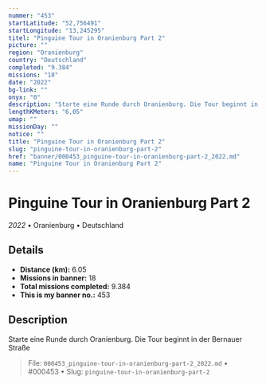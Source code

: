 ```yaml
---
nummer: "453"
startLatitude: "52,756491"
startLongitude: "13,245295"
titel: "Pinguine Tour in Oranienburg Part 2"
picture: ""
region: "Oranienburg"
country: "Deutschland"
completed: "9.384"
missions: "18"
date: "2022"
bg-link: ""
onyx: "0"
description: "Starte eine Runde durch Oranienburg. Die Tour beginnt in der Bernauer Straße"
lengthKMeters: "6,05"
umap: ""
missionDay: ""
notice: ""
title: "Pinguine Tour in Oranienburg Part 2"
slug: "pinguine-tour-in-oranienburg-part-2"
href: "banner/000453_pinguine-tour-in-oranienburg-part-2_2022.md"
name: "Pinguine Tour in Oranienburg Part 2"
---
```

# Pinguine Tour in Oranienburg Part 2

*2022* • Oranienburg • Deutschland





## Details
- **Distance (km):** 6.05
- **Missions in banner:** 18
- **Total missions completed:** 9.384
- **This is my banner no.:** 453



## Description
Starte eine Runde durch Oranienburg. Die Tour beginnt in der Bernauer Straße




> File: `000453_pinguine-tour-in-oranienburg-part-2_2022.md`
> • #000453
> • Slug: `pinguine-tour-in-oranienburg-part-2`
